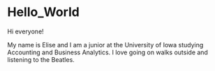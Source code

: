 # Hello_World

Hi everyone!

My name is Elise and I am a junior at the University of Iowa studying Accounting and Business Analytics.
I love going on walks outside and listening to the Beatles.
